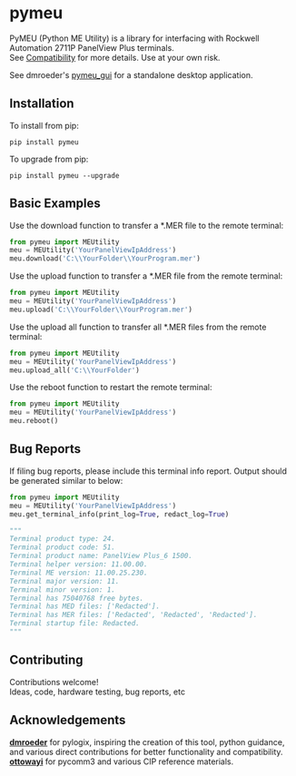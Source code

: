 # pymeu

PyMEU (Python ME Utility) is a library for interfacing with Rockwell Automation 2711P PanelView Plus terminals.<br>
See [Compatibility](docs/me/compatibility.md) for more details.  Use at your own risk.<br>

See dmroeder's [pymeu_gui](https://github.com/dmroeder/pymeu_gui) for a standalone desktop application.<br>

## Installation

To install from pip:
```console
pip install pymeu
```

To upgrade from pip:
```console
pip install pymeu --upgrade
```

## Basic Examples

Use the download function to transfer a *.MER file to the remote terminal:

```python
from pymeu import MEUtility
meu = MEUtility('YourPanelViewIpAddress')
meu.download('C:\\YourFolder\\YourProgram.mer')
```

Use the upload function to transfer a *.MER file from the remote terminal:

```python
from pymeu import MEUtility
meu = MEUtility('YourPanelViewIpAddress')
meu.upload('C:\\YourFolder\\YourProgram.mer')
```

Use the upload all function to transfer all *.MER files from the remote terminal:

```python
from pymeu import MEUtility
meu = MEUtility('YourPanelViewIpAddress')
meu.upload_all('C:\\YourFolder')
```

Use the reboot function to restart the remote terminal:

```python
from pymeu import MEUtility
meu = MEUtility('YourPanelViewIpAddress')
meu.reboot()
```

## Bug Reports

If filing bug reports, please include this terminal info report.
Output should be generated similar to below:

```python
from pymeu import MEUtility
meu = MEUtility('YourPanelViewIpAddress')
meu.get_terminal_info(print_log=True, redact_log=True)

"""
Terminal product type: 24.
Terminal product code: 51.
Terminal product name: PanelView Plus_6 1500.
Terminal helper version: 11.00.00.
Terminal ME version: 11.00.25.230.
Terminal major version: 11.
Terminal minor version: 1.
Terminal has 75040768 free bytes.
Terminal has MED files: ['Redacted'].
Terminal has MER files: ['Redacted', 'Redacted', 'Redacted'].
Terminal startup file: Redacted.
"""

```

## Contributing

Contributions welcome!<br>
Ideas, code, hardware testing, bug reports, etc<br>

## Acknowledgements

**[dmroeder](https://github.com/dmroeder)** for pylogix, inspiring the creation of this tool, python guidance, and various direct contributions for better functionality and compatibility. <br>
**[ottowayi](https://github.com/ottowayi)** for pycomm3 and various CIP reference materials.